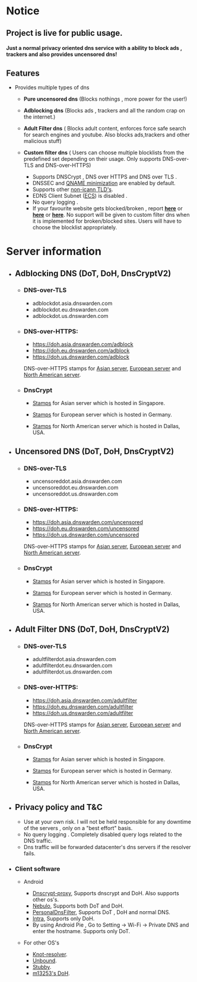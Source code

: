 # Notice

## Project is live for public usage.




#### Just a normal privacy oriented dns service with a ability to block ads , trackers and also provides uncensored dns! 



## Features

* Provides multiple types of dns 
  * **Pure uncensored dns** (Blocks nothings , more power for the user!)
  * **Adblocking dns** (Blocks ads , trackers and all the random crap on the internet.)
  * **Adult Filter dns** ( Blocks adult content, enforces force safe search for search engines and youtube. Also blocks ads,trackers and other malicious stuff)
  * **Custom filter dns** ( Users can choose multiple blocklists from the predefined set depending on their usage. Only supports DNS-over-TLS and DNS-over-HTTPS)
  

    * Supports DNSCrypt , DNS over HTTPS and DNS over TLS .
    * DNSSEC and [QNAME minimization](https://tools.ietf.org/html/rfc7816) are enabled by default.
    * Supports other [non-icann TLD's](https://github.com/bhanupratapys/dnswarden/issues/7#issuecomment-548266343).
    * EDNS Client Subnet ([ECS](https://tools.ietf.org/html/rfc7871)) is disabled .
    * No query logging .
    * If your favourite website gets blocked/broken , report **[ here](https://github.com/dnswarden/blocklist-staging)** or **[ here](https://t.me/dnswarden)** or **[ here](mailto:dns-support@dnswarden.com)**. No support will be given to custom filter dns when it is implemented for broken/blocked sites. Users will have to choose the blocklist appropriately. 
    
    
 # Server information
 
* ## Adblocking DNS (DoT, DoH, DnsCryptV2)
  
  
  * ### DNS-over-TLS
     *  adblockdot.asia.dnswarden.com
     *  adblockdot.eu.dnswarden.com
     *  adblockdot.us.dnswarden.com
  
  * ### DNS-over-HTTPS: 
    *  https://doh.asia.dnswarden.com/adblock
    *  https://doh.eu.dnswarden.com/adblock
    *  https://doh.us.dnswarden.com/adblock

	DNS-over-HTTPS stamps for [Asian server](https://github.com/bhanupratapys/dnswarden/blob/master/stamps/DoH/adblock/Singapore.md), [European server](https://github.com/bhanupratapys/dnswarden/blob/master/stamps/DoH/adblock/Germany.md) and [North American server](https://github.com/bhanupratapys/dnswarden/blob/master/stamps/DoH/adblock/USA.md). 
    
  * ### DnsCrypt
      * [Stamps](https://github.com/bhanupratapys/dnswarden/blob/master/stamps/DnsCrypt/adblock/Singapore.md) for Asian server which is hosted in Singapore. 

      * [Stamps](https://github.com/bhanupratapys/dnswarden/blob/master/stamps/DnsCrypt/adblock/Germany.md) for European server which is hosted in Germany. 

      * [Stamps](https://github.com/bhanupratapys/dnswarden/blob/master/stamps/DnsCrypt/adblock/USA.md) for North American server which is hosted in Dallas, USA. 
         
         
   


   

       
* ## Uncensored DNS (DoT, DoH, DnsCryptV2)
  
  
  * ### DNS-over-TLS
     *  uncensoreddot.asia.dnswarden.com
     *  uncensoreddot.eu.dnswarden.com
     *  uncensoreddot.us.dnswarden.com
  
  * ### DNS-over-HTTPS: 
    *  https://doh.asia.dnswarden.com/uncensored
    *  https://doh.eu.dnswarden.com/uncensored
    *  https://doh.us.dnswarden.com/uncensored

	DNS-over-HTTPS stamps for [Asian server](https://github.com/bhanupratapys/dnswarden/blob/master/stamps/DoH/uncensored/Singapore.md), [European server](https://github.com/bhanupratapys/dnswarden/blob/master/stamps/DoH/uncensored/Germany.md) and [North American server](https://github.com/bhanupratapys/dnswarden/blob/master/stamps/DoH/uncensored/USA.md). 
    
    
  * ### DnsCrypt

      * [Stamps](https://github.com/bhanupratapys/dnswarden/blob/master/stamps/DnsCrypt/uncensored/Singapore.md) for Asian server which is hosted in Singapore. 

      * [Stamps](https://github.com/bhanupratapys/dnswarden/blob/master/stamps/DnsCrypt/uncensored/Germany.md) for European server which is hosted in Germany. 

      * [Stamps](https://github.com/bhanupratapys/dnswarden/blob/master/stamps/DnsCrypt/uncensored/USA.md) for North American server which is hosted in Dallas, USA. 

          

       
       
* ## Adult Filter DNS (DoT, DoH, DnsCryptV2)
  
  
  * ### DNS-over-TLS
     *  adultfilterdot.asia.dnswarden.com
     *  adultfilterdot.eu.dnswarden.com
     *  adultfilterdot.us.dnswarden.com
  
  * ### DNS-over-HTTPS: 
    *  https://doh.asia.dnswarden.com/adultfilter
    *  https://doh.eu.dnswarden.com/adultfilter
    *  https://doh.us.dnswarden.com/adultfilter

	DNS-over-HTTPS stamps for [Asian server](https://github.com/bhanupratapys/dnswarden/blob/master/stamps/DoH/adultfilter/Singapore.md), [European server](https://github.com/bhanupratapys/dnswarden/blob/master/stamps/DoH/adultfilter/Germany.md) and [North American server](https://github.com/bhanupratapys/dnswarden/blob/master/stamps/DoH/adultfilter/USA.md). 
    
    
  * ### DnsCrypt

      * [Stamps](https://github.com/bhanupratapys/dnswarden/blob/master/stamps/DnsCrypt/adultfilter/Singapore.md) for Asian server which is hosted in Singapore. 

      * [Stamps](https://github.com/bhanupratapys/dnswarden/blob/master/stamps/DnsCrypt/adultfilter/Germany.md) for European server which is hosted in Germany. 

      * [Stamps](https://github.com/bhanupratapys/dnswarden/blob/master/stamps/DnsCrypt/adultfilter/USA.md) for North American server which is hosted in Dallas, USA. 



       
* ## Privacy policy and T&C
  * Use at your own risk. I will not be held responsible for any downtime of the servers , only on a "best effort" basis.
  * No query logging . Completely disabled query logs related to the DNS traffic.
  * Dns traffic will be forwarded datacenter's dns servers if the resolver fails. 





* ### Client software

    * Android
      * [Dnscrypt-proxy](https://github.com/DNSCrypt/dnscrypt-proxy), Supports dnscrypt and DoH. Also supports other os's.
      * [Nebulo](https://git.frostnerd.com/PublicAndroidApps/smokescreen#installation), Supports both DoT and DoH.
      * [PersonalDnsFilter](https://zenz-solutions.de/personaldnsfilter), Supports DoT , DoH and normal DNS.
      * [Intra](https://play.google.com/store/apps/details?id=app.intra), Supports only DoH.
      * By using Android Pie , Go to Setting -> Wi-Fi -> Private DNS and enter the hostname. Supports only DoT.
      
     
    * For other OS's
       * [Knot-resolver](https://www.knot-resolver.cz).
       * [Unbound](https://nlnetlabs.nl/projects/unbound/about).
       * [Stubby](https://dnsprivacy.org/wiki/display/DP/DNS+Privacy+Daemon+-+Stubby).
       * [m13253's DoH](https://github.com/m13253/dns-over-https).




